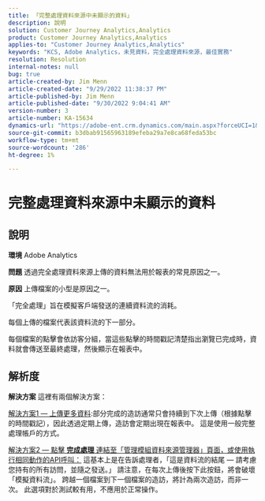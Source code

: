 ```yaml
---
title: 「完整處理資料來源中未顯示的資料」
description: 說明
solution: Customer Journey Analytics,Analytics
product: Customer Journey Analytics,Analytics
applies-to: "Customer Journey Analytics,Analytics"
keywords: "KCS, Adobe Analytics，未見資料，完全處理資料來源，最佳實務"
resolution: Resolution
internal-notes: null
bug: true
article-created-by: Jim Menn
article-created-date: "9/29/2022 11:38:37 PM"
article-published-by: Jim Menn
article-published-date: "9/30/2022 9:04:41 AM"
version-number: 3
article-number: KA-15634
dynamics-url: "https://adobe-ent.crm.dynamics.com/main.aspx?forceUCI=1&pagetype=entityrecord&etn=knowledgearticle&id=16d995d4-4f40-ed11-9db1-0022480866ad"
source-git-commit: b3dbab91565963189efeba29a7e8ca68feda53bc
workflow-type: tm+mt
source-wordcount: '286'
ht-degree: 1%

---
```


# 完整處理資料來源中未顯示的資料

## 說明


<b>環境</b>
Adobe Analytics

<b>問題</b>
透過完全處理資料來源上傳的資料無法用於報表的常見原因之一。

<b>原因</b>
上傳檔案的小型是原因之一。

「完全處理」旨在模擬客戶端發送的連續資料流的消耗。

每個上傳的檔案代表該資料流的下一部分。

每個檔案的點擊會依訪客分組，當這些點擊的時間戳記清楚指出瀏覽已完成時，資料就會傳送至最終處理，然後顯示在報表中。


## 解析度


<b>解決方案</b>
這裡有兩個解決方案：

<u>解決方案1 — 上傳更多資料</u>:部分完成的造訪通常只會持續到下次上傳（根據點擊的時間戳記），因此透過定期上傳，造訪會定期出現在報表中。
這是使用一般完整處理帳戶的方式。

<u>解決方案2 — 點擊 <b>完成處理</b> 連結至「管理模組資料來源管理器」頁面，或使用執行相同動作的API呼叫：</u>
這基本上是在告訴處理者，「這是資料流的結尾 — 請考慮您持有的所有訪問，並隨之發送。」
請注意，在每次上傳後按下此按鈕，將會破壞「模擬資料流」。
跨越一個檔案到下一個檔案的造訪，將計為兩次造訪，而非一次。
此選項對於測試較有用，不應用於正常操作。
